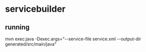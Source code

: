 # servicebuilder

## running

mvn exec:java -Dexec.args="--service-file service.xml --output-dir generated/src/main/java"
